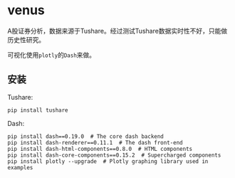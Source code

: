 # venus

A股证券分析，数据来源于Tushare。经过测试Tushare数据实时性不好，只能做历史性研究。

可视化使用`plotly`的`Dash`来做。

## 安装

Tushare:

```
pip install tushare
```

Dash:

```
pip install dash==0.19.0  # The core dash backend
pip install dash-renderer==0.11.1  # The dash front-end
pip install dash-html-components==0.8.0  # HTML components
pip install dash-core-components==0.15.2  # Supercharged components
pip install plotly --upgrade  # Plotly graphing library used in examples
```
